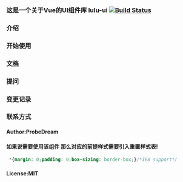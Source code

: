 ### 这是一个关于Vue的UI组件库 lulu-ui [![Build Status](https://travis-ci.org/ProbeDream/lulu-ui.svg?branch=master)](https://travis-ci.org/ProbeDream/lulu-ui)

### 介绍

### 开始使用

### 文档

### 提问

### 变更记录

### 联系方式

#### Author:ProbeDream

#### 如果说需要使用该组件 那么对应的前提样式需要引入重置样式表!

```css
 *{margin: 0;padding: 0;box-sizing: border-box;}/*IE8 support*/ 
```

#### License:MIT

